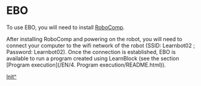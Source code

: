 <a name="Init"></a>

# EBO

To use EBO, you will need to install [RoboComp](https://github.com/robocomp/robocomp).

After installing RoboComp and powering on the robot, you will need to connect your computer to the wifi network of the robot (SSID: Learnbot02 ; Password: Learnbot02). Once the connection is established, EBO is available to run a program created using LearnBlock (see the section [Program execution](<hidepath>/EN/4. Program execution/README.html)).
 
[Init^](#Init)

